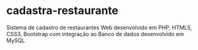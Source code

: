 # cadastra-restaurante
Sistema de cadastro de restaurantes Web desenvolvido em PHP, HTML5, CSS3, Bootstrap com integração ao Banco de dados desenvolvido em MySQL
